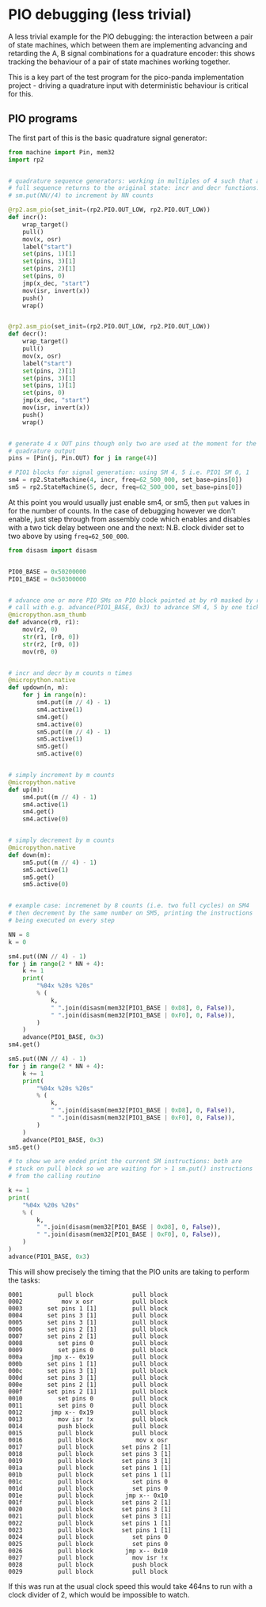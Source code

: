 # PIO debugging (less trivial)

A less trivial example for the PIO debugging: the interaction between a pair of state machines, which between them are implementing advancing and retarding the A, B signal combinations for a quadrature encoder: this shows tracking the behaviour of a pair of state machines working together.

This is a key part of the test program for the pico-panda implementation project - driving a quadrature input with deterministic behaviour is critical for this.

## PIO programs

The first part of this is the basic quadrature signal generator:

```python
from machine import Pin, mem32
import rp2


# quadrature sequence generators: working in multiples of 4 such that a 
# full sequence returns to the original state: incr and decr functions:
# sm.put(NN//4) to increment by NN counts

@rp2.asm_pio(set_init=(rp2.PIO.OUT_LOW, rp2.PIO.OUT_LOW))
def incr():
    wrap_target()
    pull()
    mov(x, osr)
    label("start")
    set(pins, 1)[1]
    set(pins, 3)[1]
    set(pins, 2)[1]
    set(pins, 0)
    jmp(x_dec, "start")
    mov(isr, invert(x))
    push()
    wrap()


@rp2.asm_pio(set_init=(rp2.PIO.OUT_LOW, rp2.PIO.OUT_LOW))
def decr():
    wrap_target()
    pull()
    mov(x, osr)
    label("start")
    set(pins, 2)[1]
    set(pins, 3)[1]
    set(pins, 1)[1]
    set(pins, 0)
    jmp(x_dec, "start")
    mov(isr, invert(x))
    push()
    wrap()


# generate 4 x OUT pins though only two are used at the moment for the
# quadrature output
pins = [Pin(j, Pin.OUT) for j in range(4)]

# PIO1 blocks for signal generation: using SM 4, 5 i.e. PIO1 SM 0, 1
sm4 = rp2.StateMachine(4, incr, freq=62_500_000, set_base=pins[0])
sm5 = rp2.StateMachine(5, decr, freq=62_500_000, set_base=pins[0])
```

At this point you would usually just enable sm4, or sm5, then `put` values in for the number of counts. In the case of debugging however we don't enable, just step through from assembly code which enables and disables with a two tick delay between one and the next: N.B. clock divider set to two above by using `freq=62_500_000`.

```python
from disasm import disasm


PIO0_BASE = 0x50200000
PIO1_BASE = 0x50300000


# advance one or more PIO SMs on PIO block pointed at by r0 masked by r1
# call with e.g. advance(PIO1_BASE, 0x3) to advance SM 4, 5 by one tick
@micropython.asm_thumb
def advance(r0, r1):
    mov(r2, 0)
    str(r1, [r0, 0])
    str(r2, [r0, 0])
    mov(r0, 0)


# incr and decr by m counts n times
@micropython.native
def updown(n, m):
    for j in range(n):
        sm4.put((m // 4) - 1)
        sm4.active(1)
        sm4.get()
        sm4.active(0)
        sm5.put((m // 4) - 1)
        sm5.active(1)
        sm5.get()
        sm5.active(0)


# simply increment by m counts
@micropython.native
def up(m):
    sm4.put((m // 4) - 1)
    sm4.active(1)
    sm4.get()
    sm4.active(0)


# simply decrement by m counts
@micropython.native
def down(m):
    sm5.put((m // 4) - 1)
    sm5.active(1)
    sm5.get()
    sm5.active(0)


# example case: incremenet by 8 counts (i.e. two full cycles) on SM4
# then decrement by the same number on SM5, printing the instructions
# being executed on every step

NN = 8
k = 0

sm4.put((NN // 4) - 1)
for j in range(2 * NN + 4):
    k += 1
    print(
        "%04x %20s %20s"
        % (
            k,
            " ".join(disasm(mem32[PIO1_BASE | 0xD8], 0, False)),
            " ".join(disasm(mem32[PIO1_BASE | 0xF0], 0, False)),
        )
    )
    advance(PIO1_BASE, 0x3)
sm4.get()

sm5.put((NN // 4) - 1)
for j in range(2 * NN + 4):
    k += 1
    print(
        "%04x %20s %20s"
        % (
            k,
            " ".join(disasm(mem32[PIO1_BASE | 0xD8], 0, False)),
            " ".join(disasm(mem32[PIO1_BASE | 0xF0], 0, False)),
        )
    )
    advance(PIO1_BASE, 0x3)
sm5.get()

# to show we are ended print the current SM instructions: both are
# stuck on pull block so we are waiting for > 1 sm.put() instructions
# from the calling routine

k += 1
print(
    "%04x %20s %20s"
    % (
        k,
        " ".join(disasm(mem32[PIO1_BASE | 0xD8], 0, False)),
        " ".join(disasm(mem32[PIO1_BASE | 0xF0], 0, False)),
    )
)
advance(PIO1_BASE, 0x3)
```

This will show precisely the timing that the PIO units are taking to perform the tasks:

```
0001          pull block           pull block 
0002           mov x osr           pull block 
0003       set pins 1 [1]          pull block 
0004       set pins 3 [1]          pull block 
0005       set pins 3 [1]          pull block 
0006       set pins 2 [1]          pull block 
0007       set pins 2 [1]          pull block 
0008          set pins 0           pull block 
0009          set pins 0           pull block 
000a        jmp x-- 0x19           pull block 
000b       set pins 1 [1]          pull block 
000c       set pins 3 [1]          pull block 
000d       set pins 3 [1]          pull block 
000e       set pins 2 [1]          pull block 
000f       set pins 2 [1]          pull block 
0010          set pins 0           pull block 
0011          set pins 0           pull block 
0012        jmp x-- 0x19           pull block 
0013          mov isr !x           pull block 
0014          push block           pull block 
0015          pull block           pull block 
0016          pull block            mov x osr 
0017          pull block        set pins 2 [1]
0018          pull block        set pins 3 [1]
0019          pull block        set pins 3 [1]
001a          pull block        set pins 1 [1]
001b          pull block        set pins 1 [1]
001c          pull block           set pins 0 
001d          pull block           set pins 0 
001e          pull block         jmp x-- 0x10 
001f          pull block        set pins 2 [1]
0020          pull block        set pins 3 [1]
0021          pull block        set pins 3 [1]
0022          pull block        set pins 1 [1]
0023          pull block        set pins 1 [1]
0024          pull block           set pins 0 
0025          pull block           set pins 0 
0026          pull block         jmp x-- 0x10 
0027          pull block           mov isr !x 
0028          pull block           push block 
0029          pull block           pull block 
```

If this was run at the usual clock speed this would take 464ns to run with a clock divider of 2, which would be impossible to watch.
